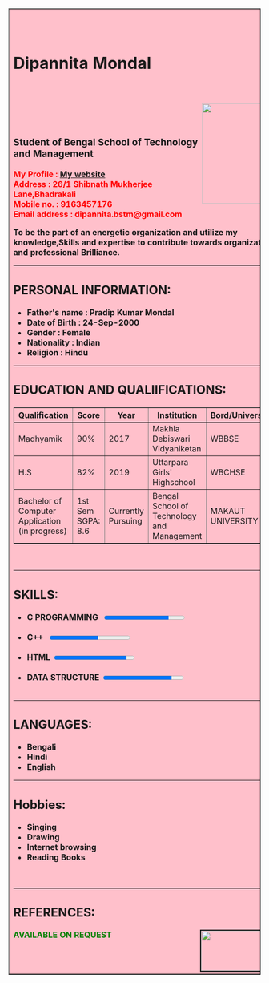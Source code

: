 <html>
<head>
<title>Curriculum Vitae</title>
</head>
<body>
<table border="1" align="center" bgcolor="pink">
<tr>
<th align="left"><h1><b> <br>Dipannita Mondal</b></h1><br><br>
<img src="C:\Users\gugli\OneDrive\Pictures\dipannita.jpeg" width="150" align="right" height="200"><br><br>
<h3>Student of Bengal School of Technology and Management</h3>
<p><font color="red"><b>My Profile : <a href="C:\Users\gugli\Desktop\HTML 1.html">My website</a></b></font><br>
<font color="red"><b>Address : </b>26/1 Shibnath Mukherjee Lane,Bhadrakali</font><br>
<font color="red"><b>Mobile no. : </b>9163457176</font><br>
<font color="red"><b>Email address : </b>dipannita.bstm@gmail.com</font></p>
To be the part of an energetic organization and utilize my knowledge,Skills
and expertise to contribute towards organization and professional
Brilliance.<hr>
<h2>PERSONAL INFORMATION:</h2>
<ul>
<li>Father's name : Pradip Kumar Mondal</li>
<li>Date of Birth : 24-Sep-2000 </li>
<li>Gender : Female</li>
<li>Nationality : Indian</li>
<li>Religion : Hindu</li>
</ul>
<hr>
<h2>EDUCATION AND QUALIIFICATIONS:</h2>
<table border="1" align ="center">
<tr>
    <th>Qualification</th>
    <th>Score</th>
    <th>Year</th>
    <th>Institution</th>
    <th>Bord/University</th>
  </tr>
<tr>
    <td>Madhyamik</td>
    <td>90%</td>
    <td>2017</td>
    <td>Makhla Debiswari Vidyaniketan</td>
    <td>WBBSE</td>
</tr>
<tr>
    <td>H.S</td>
    <td>82%</td>
    <td>2019</td>
    <td>Uttarpara Girls' Highschool</td>
     <td>WBCHSE</td>
</tr>
<tr>
    <td>Bachelor of Computer Application (in progress)</td>
    <td>1st Sem SGPA: 8.6</td>
    <td>Currently Pursuing</td>
    <td>Bengal School of Technology and Management</td>
    <td>MAKAUT UNIVERSITY </td>
</tr>
</table><br><hr>
<h2>SKILLS:</h2>
<ul>
<li>C PROGRAMMING &nbsp;&nbsp;<progress value="80" max="100"></progress></li><br>
<li>C++ &nbsp;&nbsp;<progress value="60" max="100"></progress></li><br>
<li>HTML&nbsp;&nbsp;<progress value="90" max="100"></progress></li><br>
<li>DATA STRUCTURE&nbsp;&nbsp;<progress value="85" max="100"></progress></li><br>
</ul><hr>
<h2>LANGUAGES:</h2>
<ul>
<li>Bengali</li>
<li>Hindi</li>
<li>English</li>
</ul><hr>
<h2>Hobbies:</h2>
<ul>
<li>Singing</li>
<li>Drawing</li>
<li>Internet browsing</li>
<li>Reading Books</li>
</ul><br><hr>
<h2>REFERENCES:</h2>
<font color="green"> AVAILABLE ON REQUEST</font>
<img src="C:\Users\gugli\OneDrive\Pictures\sign.jpeg" width="150" border="2" align="right" height="80">
<br>
</th>
</tr>
</table>
</body>
</html>
